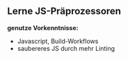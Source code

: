 ##  Lerne JS-Präprozessoren

**genutze Vorkenntnisse:**

- Javascript, Build-Workflows
- saubereres JS durch mehr Linting
